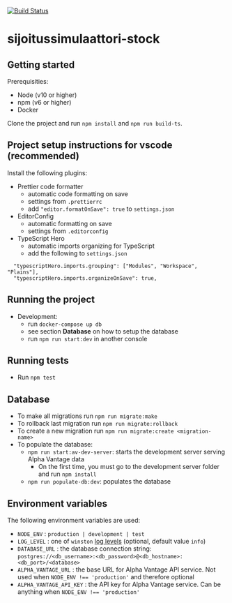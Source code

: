 [![Build Status](https://travis-ci.com/carpppa/sijoitussimulaattori-stock.svg?token=xQqx3oEyeT4LX1PHsDTx&branch=master)](https://travis-ci.com/carpppa/sijoitussimulaattori-stock)

# sijoitussimulaattori-stock

## Getting started

Prerequisities:

- Node (v10 or higher)
- npm (v6 or higher)
- Docker

Clone the project and run `npm install` and `npm run build-ts`.

## Project setup instructions for vscode (recommended)

Install the following plugins:

- Prettier code formatter
  - automatic code formatting on save
  - settings from `.prettierrc`
  - add `"editor.formatOnSave": true` to `settings.json`
- EditorConfig
  - automatic formatting on save
  - settings from `.editorconfig`
- TypeScript Hero
  - automatic imports organizing for TypeScript
  - add the following to `settings.json`

```(json)
  "typescriptHero.imports.grouping": ["Modules", "Workspace", "Plains"],
  "typescriptHero.imports.organizeOnSave": true,
```

## Running the project

- Development:
  - run `docker-compose up db`
  - see section **Database** on how to setup the database
  - run `npm run start:dev` in another console

## Running tests

- Run `npm test`

## Database

- To make all migrations run `npm run migrate:make`
- To rollback last migration run `npm run migrate:rollback`
- To create a new migration run `npm run migrate:create <migration-name>`
- To populate the database:
  - `npm run start:av-dev-server`: starts the development server serving Alpha Vantage data
    - On the first time, you must go to the development server folder and run `npm install`
  - `npm run populate-db:dev`: populates the database

## Environment variables

The following environment variables are used:

- `NODE_ENV` : `production | development | test`
- `LOG_LEVEL` : one of `winston` [log levels](https://github.com/winstonjs/winston#logging-levels) (optional, default value `info`)
- `DATABASE_URL` : the database connection string: `postgres://<db_username>:<db_password>@<db_hostname>:<db_port>/<database>`
- `ALPHA_VANTAGE_URL` : the base URL for Alpha Vantage API service. Not used when `NODE_ENV !== 'production'` and therefore optional
- `ALPHA_VANTAGE_API_KEY` : the API key for Alpha Vantage service. Can be anything when `NODE_ENV !== 'production'`
